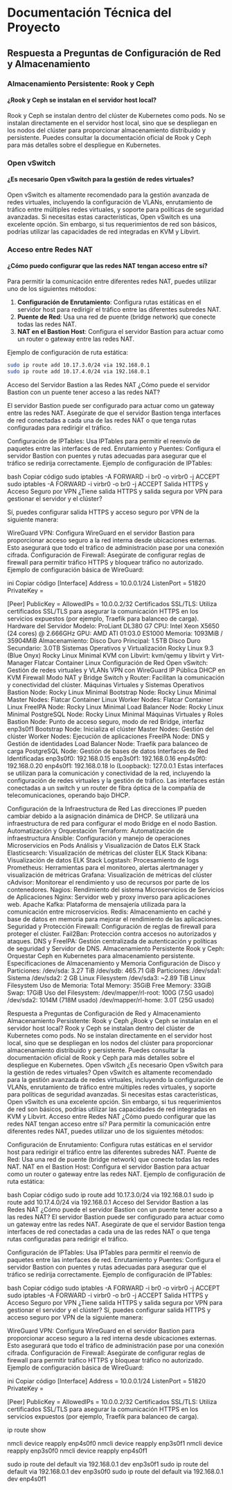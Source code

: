 


# Documentación Técnica del Proyecto

## Respuesta a Preguntas de Configuración de Red y Almacenamiento

### Almacenamiento Persistente: Rook y Ceph
#### ¿Rook y Ceph se instalan en el servidor host local?
Rook y Ceph se instalan dentro del clúster de Kubernetes como pods. No se instalan directamente en el servidor host local, sino que se despliegan en los nodos del clúster para proporcionar almacenamiento distribuido y persistente. Puedes consultar la documentación oficial de Rook y Ceph para más detalles sobre el despliegue en Kubernetes.

### Open vSwitch
#### ¿Es necesario Open vSwitch para la gestión de redes virtuales?
Open vSwitch es altamente recomendado para la gestión avanzada de redes virtuales, incluyendo la configuración de VLANs, enrutamiento de tráfico entre múltiples redes virtuales, y soporte para políticas de seguridad avanzadas. Si necesitas estas características, Open vSwitch es una excelente opción. Sin embargo, si tus requerimientos de red son básicos, podrías utilizar las capacidades de red integradas en KVM y Libvirt.

### Acceso entre Redes NAT
#### ¿Cómo puedo configurar que las redes NAT tengan acceso entre sí?
Para permitir la comunicación entre diferentes redes NAT, puedes utilizar uno de los siguientes métodos:

1. **Configuración de Enrutamiento**: Configura rutas estáticas en el servidor host para redirigir el tráfico entre las diferentes subredes NAT.
2. **Puente de Red**: Usa una red de puente (bridge network) que conecte todas las redes NAT.
3. **NAT en el Bastion Host**: Configura el servidor Bastion para actuar como un router o gateway entre las redes NAT.

Ejemplo de configuración de ruta estática:

```bash
sudo ip route add 10.17.3.0/24 via 192.168.0.1
sudo ip route add 10.17.4.0/24 via 192.168.0.1
```


Acceso del Servidor Bastion a las Redes NAT
¿Cómo puede el servidor Bastion con un puente tener acceso a las redes NAT?

El servidor Bastion puede ser configurado para actuar como un gateway entre las redes NAT. Asegúrate de que el servidor Bastion tenga interfaces de red conectadas a cada una de las redes NAT o que tenga rutas configuradas para redirigir el tráfico.

Configuración de IPTables: Usa IPTables para permitir el reenvío de paquetes entre las interfaces de red.
Enrutamiento y Puentes: Configura el servidor Bastion con puentes y rutas adecuadas para asegurar que el tráfico se redirija correctamente.
Ejemplo de configuración de IPTables:

bash
Copiar código
sudo iptables -A FORWARD -i br0 -o virbr0 -j ACCEPT
sudo iptables -A FORWARD -i virbr0 -o br0 -j ACCEPT
Salida HTTPS y Acceso Seguro por VPN
¿Tiene salida HTTPS y salida segura por VPN para gestionar el servidor y el clúster?

Sí, puedes configurar salida HTTPS y acceso seguro por VPN de la siguiente manera:

WireGuard VPN: Configura WireGuard en el servidor Bastion para proporcionar acceso seguro a la red interna desde ubicaciones externas. Esto asegurará que todo el tráfico de administración pase por una conexión cifrada.
Configuración de Firewall: Asegúrate de configurar reglas de firewall para permitir tráfico HTTPS y bloquear tráfico no autorizado.
Ejemplo de configuración básica de WireGuard:

ini
Copiar código
[Interface]
Address = 10.0.0.1/24
ListenPort = 51820
PrivateKey = <server-private-key>

[Peer]
PublicKey = <client-public-key>
AllowedIPs = 10.0.0.2/32
Certificados SSL/TLS: Utiliza certificados SSL/TLS para asegurar la comunicación HTTPS en los servicios expuestos (por ejemplo, Traefik para balanceo de carga).
Hardware del Servidor
Modelo: ProLiant DL380 G7
CPU: Intel Xeon X5650 (24 cores) @ 2.666GHz
GPU: AMD ATI 01:03.0 ES1000
Memoria: 1093MiB / 35904MiB
Almacenamiento:
Disco Duro Principal: 1.5TB
Disco Duro Secundario: 3.0TB
Sistemas Operativos y Virtualización
Rocky Linux 9.3 (Blue Onyx)
Rocky Linux Minimal
KVM con Libvirt: kvm/qemu y libvirt y Virt-Manager
Flatcar Container Linux
Configuración de Red
Open vSwitch: Gestión de redes virtuales y VLANs
VPN con WireGuard
IP Pública
DHCP en KVM
Firewall
Modo NAT y Bridge
Switch y Router: Facilitan la comunicación y conectividad del clúster.
Máquinas Virtuales y Sistemas Operativos
Bastion Node: Rocky Linux Minimal
Bootstrap Node: Rocky Linux Minimal
Master Nodes: Flatcar Container Linux
Worker Nodes: Flatcar Container Linux
FreeIPA Node: Rocky Linux Minimal
Load Balancer Node: Rocky Linux Minimal
PostgreSQL Node: Rocky Linux Minimal
Máquinas Virtuales y Roles
Bastion Node: Punto de acceso seguro, modo de red Bridge, interfaz enp3s0f1
Bootstrap Node: Inicializa el clúster
Master Nodes: Gestión del clúster
Worker Nodes: Ejecución de aplicaciones
FreeIPA Node: DNS y Gestión de identidades
Load Balancer Node: Traefik para balanceo de carga
PostgreSQL Node: Gestión de bases de datos
Interfaces de Red Identificadas
enp3s0f0: 192.168.0.15
enp3s0f1: 192.168.0.16
enp4s0f0: 192.168.0.20
enp4s0f1: 192.168.0.18
lo (Loopback): 127.0.0.1
Estas interfaces se utilizan para la comunicación y conectividad de la red, incluyendo la configuración de redes virtuales y la gestión de tráfico. Las interfaces están conectadas a un switch y un router de fibra óptica de la compañía de telecomunicaciones, operando bajo DHCP.

Configuración de la Infraestructura de Red
Las direcciones IP pueden cambiar debido a la asignación dinámica de DHCP.
Se utilizará una infraestructura de red para configurar el modo Bridge en el nodo Bastion.
Automatización y Orquestación
Terraform: Automatización de infraestructura
Ansible: Configuración y manejo de operaciones
Microservicios en Pods
Análisis y Visualización de Datos
ELK Stack Elasticsearch: Visualización de métricas del clúster
ELK Stack Kibana: Visualización de datos
ELK Stack Logstash: Procesamiento de logs
Prometheus: Herramientas para el monitoreo, alertas alertmanager y visualización de métricas
Grafana: Visualización de métricas del clúster
cAdvisor: Monitorear el rendimiento y uso de recursos por parte de los contenedores.
Nagios: Rendimiento del sistema
Microservicios de Servicios de Aplicaciones
Nginx: Servidor web y proxy inverso para aplicaciones web.
Apache Kafka: Plataforma de mensajería utilizada para la comunicación entre microservicios.
Redis: Almacenamiento en caché y base de datos en memoria para mejorar el rendimiento de las aplicaciones.
Seguridad y Protección
Firewall: Configuración de reglas de firewall para proteger el clúster.
Fail2Ban: Protección contra accesos no autorizados y ataques.
DNS y FreeIPA: Gestión centralizada de autenticación y políticas de seguridad y Servidor de DNS.
Almacenamiento Persistente
Rook y Ceph: Orquestar Ceph en Kubernetes para almacenamiento persistente.
Especificaciones de Almacenamiento y Memoria
Configuración de Disco y Particiones:
/dev/sda: 3.27 TiB
/dev/sdb: 465.71 GiB
Particiones:
/dev/sda1: Sistema
/dev/sda2: 2 GB Linux Filesystem
/dev/sda3: ~2.89 TiB Linux Filesystem
Uso de Memoria:
Total Memory: 35GiB
Free Memory: 33GiB
Swap: 17GiB
Uso del Filesystem:
/dev/mapper/rl-root: 100G (7.5G usado)
/dev/sda2: 1014M (718M usado)
/dev/mapper/rl-home: 3.0T (25G usado)































Respuesta a Preguntas de Configuración de Red y Almacenamiento
Almacenamiento Persistente: Rook y Ceph
¿Rook y Ceph se instalan en el servidor host local?
Rook y Ceph se instalan dentro del clúster de Kubernetes como pods. No se instalan directamente en el servidor host local, sino que se despliegan en los nodos del clúster para proporcionar almacenamiento distribuido y persistente. Puedes consultar la documentación oficial de Rook y Ceph para más detalles sobre el despliegue en Kubernetes.
Open vSwitch
¿Es necesario Open vSwitch para la gestión de redes virtuales?
Open vSwitch es altamente recomendado para la gestión avanzada de redes virtuales, incluyendo la configuración de VLANs, enrutamiento de tráfico entre múltiples redes virtuales, y soporte para políticas de seguridad avanzadas. Si necesitas estas características, Open vSwitch es una excelente opción. Sin embargo, si tus requerimientos de red son básicos, podrías utilizar las capacidades de red integradas en KVM y Libvirt.
Acceso entre Redes NAT
¿Cómo puedo configurar que las redes NAT tengan acceso entre sí?
Para permitir la comunicación entre diferentes redes NAT, puedes utilizar uno de los siguientes métodos:

Configuración de Enrutamiento: Configura rutas estáticas en el servidor host para redirigir el tráfico entre las diferentes subredes NAT.
Puente de Red: Usa una red de puente (bridge network) que conecte todas las redes NAT.
NAT en el Bastion Host: Configura el servidor Bastion para actuar como un router o gateway entre las redes NAT.
Ejemplo de configuración de ruta estática:

bash
Copiar código
sudo ip route add 10.17.3.0/24 via 192.168.0.1
sudo ip route add 10.17.4.0/24 via 192.168.0.1
Acceso del Servidor Bastion a las Redes NAT
¿Cómo puede el servidor Bastion con un puente tener acceso a las redes NAT?
El servidor Bastion puede ser configurado para actuar como un gateway entre las redes NAT. Asegúrate de que el servidor Bastion tenga interfaces de red conectadas a cada una de las redes NAT o que tenga rutas configuradas para redirigir el tráfico.

Configuración de IPTables: Usa IPTables para permitir el reenvío de paquetes entre las interfaces de red.
Enrutamiento y Puentes: Configura el servidor Bastion con puentes y rutas adecuadas para asegurar que el tráfico se redirija correctamente.
Ejemplo de configuración de IPTables:

bash
Copiar código
sudo iptables -A FORWARD -i br0 -o virbr0 -j ACCEPT
sudo iptables -A FORWARD -i virbr0 -o br0 -j ACCEPT
Salida HTTPS y Acceso Seguro por VPN
¿Tiene salida HTTPS y salida segura por VPN para gestionar el servidor y el clúster?
Sí, puedes configurar salida HTTPS y acceso seguro por VPN de la siguiente manera:

WireGuard VPN: Configura WireGuard en el servidor Bastion para proporcionar acceso seguro a la red interna desde ubicaciones externas. Esto asegurará que todo el tráfico de administración pase por una conexión cifrada.
Configuración de Firewall: Asegúrate de configurar reglas de firewall para permitir tráfico HTTPS y bloquear tráfico no autorizado.
Ejemplo de configuración básica de WireGuard:

ini
Copiar código
[Interface]
Address = 10.0.0.1/24
ListenPort = 51820
PrivateKey = <server-private-key>

[Peer]
PublicKey = <client-public-key>
AllowedIPs = 10.0.0.2/32
Certificados SSL/TLS: Utiliza certificados SSL/TLS para asegurar la comunicación HTTPS en los servicios expuestos (por ejemplo, Traefik para balanceo de carga).




ip route show


nmcli device reapply enp4s0f0
nmcli device reapply enp3s0f1
nmcli device reapply enp3s0f0
nmcli device reapply enp4s0f1


sudo ip route del default via 192.168.0.1 dev enp3s0f1
sudo ip route del default via 192.168.0.1 dev enp3s0f0
sudo ip route del default via 192.168.0.1 dev enp4s0f1
